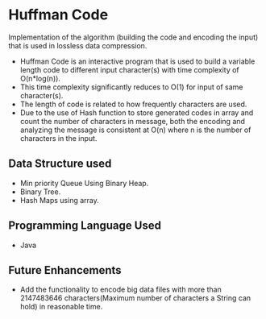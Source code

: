 # Huffman Code
Implementation of the algorithm (building the code and encoding the input) that is used in lossless data compression.
* Huffman Code is an interactive program that is used to build a variable length code to different input character(s) with time complexity of O(n*log(n)).
* This time complexity significantly reduces to O(1) for input of same character(s).
* The length of code is related to how frequently characters are used.
* Due to the use of Hash function to store generated codes in array and count the number of characters in message, both the encoding and analyzing the message is consistent at O(n) where n is the number of characters in the input.

## Data Structure used
* Min priority Queue Using Binary Heap.
* Binary Tree.
* Hash Maps using array.
## Programming Language Used
* Java
## Future Enhancements 
* Add the functionality to encode big data files with more than 2147483646 characters(Maximum number of characters a String can hold) in reasonable time.

